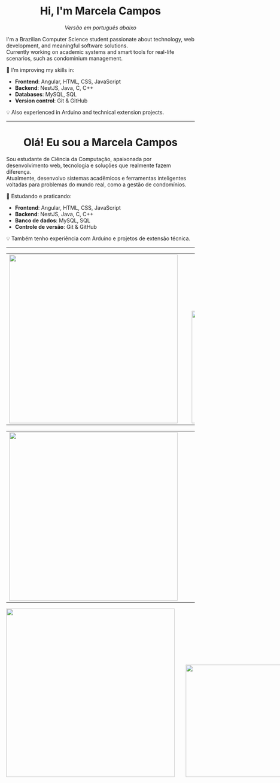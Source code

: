<h1 align="center"> Hi, I'm Marcela Campos</h1>
<p align="center">
  <em>Versão em português abaixo</em>
</p>

I'm a Brazilian Computer Science student passionate about technology, web development, and meaningful software solutions.  
Currently working on academic systems and smart tools for real-life scenarios, such as condominium management.

🌱 I’m improving my skills in:
- **Frontend**: Angular, HTML, CSS, JavaScript
- **Backend**: NestJS, Java, C, C++
- **Databases**: MySQL, SQL
- **Version control**: Git & GitHub

💡 Also experienced in Arduino and technical extension projects.

---

<h1 align="center"> Olá! Eu sou a Marcela Campos</h1>

Sou estudante de Ciência da Computação, apaixonada por desenvolvimento web, tecnologia e soluções que realmente fazem diferença.  
Atualmente, desenvolvo sistemas acadêmicos e ferramentas inteligentes voltadas para problemas do mundo real, como a gestão de condomínios.

🌱 Estudando e praticando:
- **Frontend**: Angular, HTML, CSS, JavaScript  
- **Backend**: NestJS, Java, C, C++  
- **Banco de dados**: MySQL, SQL  
- **Controle de versão**: Git & GitHub

💡 Também tenho experiência com Arduino e projetos de extensão técnica.

---

<div align="center">
  <table style="border-collapse: collapse; border: none;">
    <tr>
      <td>
        <img src="https://github-readme-stats.vercel.app/api?username=marcelacamposm&show_icons=true&theme=vue-dark&title_color=ff69b4&hide_border=true&locale=pt-br" width="450" />
      </td>
      <td style="vertical-align: bottom; padding-left: 30px;">
        <img src="https://github-readme-stats.vercel.app/api/top-langs/?username=marcelacamposm&layout=compact&hide_border=true" width="300" />
      </td>
    </tr>
  </table>
</div>


<div align="center">
  <table>
    <tr>
      <td>
        <img src="https://github-readme-stats.vercel.app/api?username=marcelacamposm&show_icons=true&theme=vue-dark&title_color=ff69b4&hide_border=true&locale=pt-br" width="450" />
      </td>
      <td style="vertical-align: bottom; padding-left: 300px;">
        <img src="https://github-readme-stats.vercel.app/api/top-langs/?username=marcelacamposm&layout=compact&hide_border=true" width="300" />
      </td>
    </tr>
  </table>
</div>


<div align="center">
  <div style="display: flex; align-items: flex-end; gap: 30px;">
    <img src="https://github-readme-stats.vercel.app/api?username=marcelacamposm&show_icons=true&theme=vue-dark&title_color=ff69b4&hide_border=true&locale=pt-br" width="450" />
    <img src="https://github-readme-stats.vercel.app/api/top-langs/?username=marcelacamposm&layout=compact&hide_border=true" width="300" />
  </div>
</div>



